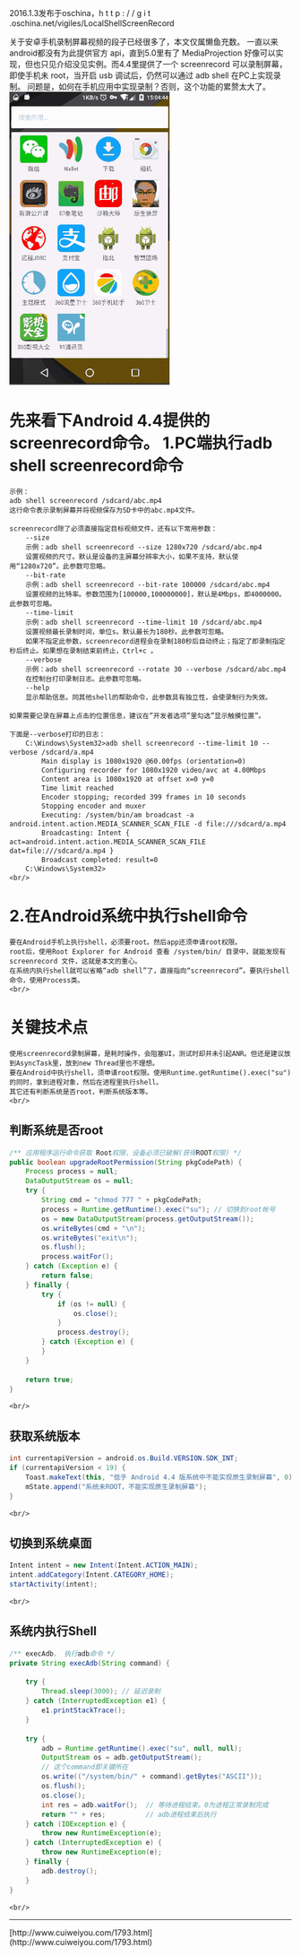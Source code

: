 2016.1.3发布于oschina，h t t p : / / g i t .oschina.net/vigiles/LocalShellScreenRecord<br/>

关于安卓手机录制屏幕视频的段子已经很多了，本文仅属懒鱼充数。
一直以来android都没有为此提供官方 api，直到5.0里有了 MediaProjection 好像可以实现，但也只见介绍没见实例。而4.4里提供了一个 screenrecord 可以录制屏幕，即使手机未 root，当开启 usb 调试后，仍然可以通过 adb shell 在PC上实现录制。
问题是，如何在手机应用中实现录制？否则，这个功能的累赘太大了。<br/>
 ![github](screenrecord.gif "Android通过shell实现原生录制屏幕视频")
<br/>

先来看下Android 4.4提供的screenrecord命令。
1.PC端执行adb shell screenrecord命令
===================================
    示例：
    adb shell screenrecord /sdcard/abc.mp4
    这行命令表示录制屏幕并将视频保存为SD卡中的abc.mp4文件。
    
    screenrecord除了必须直接指定目标视频文件，还有以下常用参数：
        --size
        示例：adb shell screenrecord --size 1280x720 /sdcard/abc.mp4
        设置视频的尺寸。默认是设备的主屏幕分辨率大小，如果不支持，默认使用“1280x720”。此参数可忽略。
        --bit-rate
        示例：adb shell screenrecord --bit-rate 100000 /sdcard/abc.mp4
        设置视频的比特率。参数范围为[100000,100000000]，默认是4Mbps，即4000000。此参数可忽略。
        --time-limit
        示例：adb shell screenrecord --time-limit 10 /sdcard/abc.mp4
        设置视频最长录制时间，单位s。默认最长为180秒。此参数可忽略。
        如果不指定此参数，screenrecord进程会在录制180秒后自动终止；指定了即录制指定秒后终止。如果想在录制结束前终止，Ctrl+c 。
        --verbose
        示例：adb shell screenrecord --rotate 30 --verbose /sdcard/abc.mp4
        在控制台打印录制日志。此参数可忽略。
        --help
        显示帮助信息。同其他shell的帮助命令，此参数具有独立性，会使录制行为失效。
    
    如果需要记录在屏幕上点击的位置信息，建议在”开发者选项”里勾选”显示触摸位置”。
    
    下面是--verbose打印的日志：
        C:\Windows\System32>adb shell screenrecord --time-limit 10 --verbose /sdcard/a.mp4
            Main display is 1080x1920 @60.00fps (orientation=0)
            Configuring recorder for 1080x1920 video/avc at 4.00Mbps
            Content area is 1080x1920 at offset x=0 y=0
            Time limit reached
            Encoder stopping; recorded 399 frames in 10 seconds
            Stopping encoder and muxer
            Executing: /system/bin/am broadcast -a android.intent.action.MEDIA_SCANNER_SCAN_FILE -d file:///sdcard/a.mp4
            Broadcasting: Intent { act=android.intent.action.MEDIA_SCANNER_SCAN_FILE dat=file:///sdcard/a.mp4 }
            Broadcast completed: result=0
        C:\Windows\System32>
    <br/>
2.在Android系统中执行shell命令
===================================
    要在Android手机上执行shell，必须要root。然后app还须申请root权限。
    root后，使用Root Explorer for Android 查看 /system/bin/ 目录中，就能发现有 screenrecord 文件，这就是本文的重心。
    在系统内执行shell就可以省略“adb shell”了，直接指向“screenrecord”。要执行shell命令，使用Process类。
    <br/>
关键技术点
===================================
    使用screenrecord录制屏幕，是耗时操作，会阻塞UI，测试时却并未引起ANR。但还是建议放到AsyncTask里，放到new Thread里也不理想。
    要在Android中执行shell，须申请root权限。使用Runtime.getRuntime().exec("su")的同时，拿到进程对象，然后在进程里执行shell。
    其它还有判断系统是否root，判断系统版本等。
    <br/>
判断系统是否root
-----------------------------------
``` java
/** 应用程序运行命令获取 Root权限，设备必须已破解(获得ROOT权限) */
public boolean upgradeRootPermission(String pkgCodePath) {
    Process process = null;
    DataOutputStream os = null;
    try {
        String cmd = "chmod 777 " + pkgCodePath;
        process = Runtime.getRuntime().exec("su"); // 切换到root帐号
        os = new DataOutputStream(process.getOutputStream());
        os.writeBytes(cmd + "\n");
        os.writeBytes("exit\n");
        os.flush();
        process.waitFor();
    } catch (Exception e) {
        return false;
    } finally {
        try {
            if (os != null) {
                os.close();
            }
            process.destroy();
        } catch (Exception e) {
        }
    }

    return true;
}
```
    <br/>
获取系统版本
-----------------------------------
``` java
int currentapiVersion = android.os.Build.VERSION.SDK_INT;
if (currentapiVersion < 19) {
    Toast.makeText(this, "低于 Android 4.4 版系统中不能实现原生录制屏幕", 0).show();
    mState.append("系统未ROOT，不能实现原生录制屏幕");
}
```
    <br/>
切换到系统桌面
-----------------------------------
``` java
Intent intent = new Intent(Intent.ACTION_MAIN);
intent.addCategory(Intent.CATEGORY_HOME);
startActivity(intent);
```
    <br/>
系统内执行Shell
-----------------------------------
``` java
/** execAdb， 执行adb命令 */
private String execAdb(String command) {
    
    try {
        Thread.sleep(3000); // 延迟录制
    } catch (InterruptedException e1) {
        e1.printStackTrace();
    }
    
    try {
        adb = Runtime.getRuntime().exec("su", null, null);
        OutputStream os = adb.getOutputStream();
        // 这个command即关键所在
        os.write(("/system/bin/" + command).getBytes("ASCII"));
        os.flush();
        os.close();
        int res = adb.waitFor();  // 等待进程结束。0为进程正常录制完成
        return "" + res;          // adb进程结束后执行
    } catch (IOException e) {
        throw new RuntimeException(e);
    } catch (InterruptedException e) {
        throw new RuntimeException(e);
    } finally {
        adb.destroy();
    }
}
```
    <br/>
<hr/>
[http://www.cuiweiyou.com/1793.html](http://www.cuiweiyou.com/1793.html) <br/>
<br/>